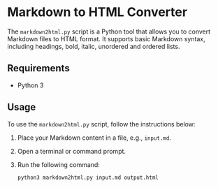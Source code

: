 # Markdown to HTML Converter

The `markdown2html.py` script is a Python tool that allows you to convert Markdown files to HTML format. It supports basic Markdown syntax, including headings, bold, italic, unordered and ordered lists.

## Requirements

- Python 3

## Usage

To use the `markdown2html.py` script, follow the instructions below:

1. Place your Markdown content in a file, e.g., `input.md`.

2. Open a terminal or command prompt.

3. Run the following command:

   ```bash
   python3 markdown2html.py input.md output.html

